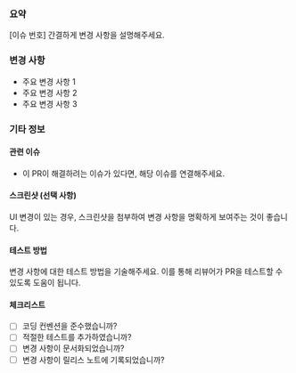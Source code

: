 ### 요약

[이슈 번호] 간결하게 변경 사항을 설명해주세요.

### 변경 사항

- 주요 변경 사항 1
- 주요 변경 사항 2
- 주요 변경 사항 3

### 기타 정보

#### 관련 이슈

- 이 PR이 해결하려는 이슈가 있다면, 해당 이슈를 연결해주세요.

#### 스크린샷 (선택 사항)

UI 변경이 있는 경우, 스크린샷을 첨부하여 변경 사항을 명확하게 보여주는 것이 좋습니다.

#### 테스트 방법

변경 사항에 대한 테스트 방법을 기술해주세요. 이를 통해 리뷰어가 PR을 테스트할 수 있도록 도움이 됩니다.

#### 체크리스트

- [ ] 코딩 컨벤션을 준수했습니까?
- [ ] 적절한 테스트를 추가하였습니까?
- [ ] 변경 사항이 문서화되었습니까?
- [ ] 변경 사항이 릴리스 노트에 기록되었습니까?
